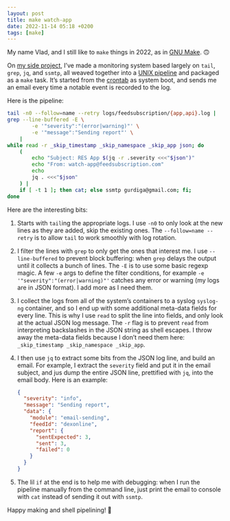 ```yaml
---
layout: post
title: make watch-app
date: 2022-11-14 05:18 +0200
tags: [make]
---
```


My name Vlad, and I still like to `make` things in 2022, as in [GNU Make][0]. 🙃

[0]: https://www.gnu.org/software/make/

On [my side project][2], I’ve made a monitoring system based largely on `tail`, `grep`, `jq`, and `ssmtp`, all weaved together into a [UNIX pipeline][1] and packaged as a `make` task. It’s started from the [crontab][3] as system boot, and sends me an email every time a notable event is recorded to the log.

[1]: https://en.wikipedia.org/wiki/Pipeline_(Unix)
[2]: https://github.com/gurdiga/rss-email-subscription
[3]: https://en.wikipedia.org/wiki/Cron

Here is the pipeline:

```sh
tail -n0 --follow=name --retry logs/feedsubscription/{app,api}.log |
grep --line-buffered -E \
        -e '"severity":"(error|warning)"' \
        -e '"message":"Sending report"' \
    |
while read -r _skip_timestamp _skip_namespace _skip_app json; do
    (
        echo "Subject: RES App $(jq -r .severity <<<"$json")"
        echo "From: watch-app@feedsubscription.com"
        echo
        jq . <<<"$json"
    ) |
    if [ -t 1 ]; then cat; else ssmtp gurdiga@gmail.com; fi;
done
```

Here are the interesting bits:

1. Starts with `tail`ing the appropriate logs. I use `-n0` to only look at the new lines as they are added, skip the existing ones. The `--follow=name --retry` is to allow `tail` to work smoothly with log rotation.

1. I filter the lines with `grep` to only get the ones that interest me. I use `--line-buffered` to prevent block buffering: when `grep` delays the output until it collects a bunch of lines. The `-E` is to use some basic regexp magic. A few `-e` args to define the filter conditions, for example `-e '"severity":"(error|warning)"'` catches any error or warning (my logs are in JSON format). I add more as I need them.

1. I collect the logs from all of the system’s containers to a syslog `syslog-ng` container, and so I end up with some additional meta-data fields for every line. This is why I use `read` to split the line into fields, and only look at the actual JSON log message. The `-r` flag is to prevent `read` from interpreting backslashes in the JSON string as shell escapes. I throw away the meta-data fields because I don’t need them here: `_skip_timestamp _skip_namespace _skip_app`.

1. I then use `jq` to extract some bits from the JSON log line, and build an email. For example, I extract the `severity` field and put it in the email subject, and jus dump the entire JSON line, prettified with `jq`, into the email body. Here is an example:

    ```json
    {
      "severity": "info",
      "message": "Sending report",
      "data": {
        "module": "email-sending",
        "feedId": "dexonline",
        "report": {
          "sentExpected": 3,
          "sent": 3,
          "failed": 0
        }
      }
    }
    ```
1. The lil `if` at the end is to help me with debugging: when I run the pipeline manually from the command line, just print the email to console with `cat` instead of sending it out with `ssmtp`.

Happy making and shell pipelining! 🙂
